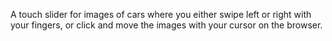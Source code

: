 A touch slider for images of cars where you either swipe left or right with your fingers, or click and move the images with your cursor on the browser. 
